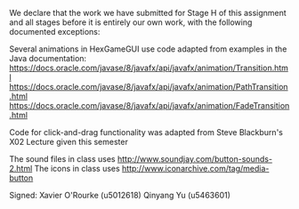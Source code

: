 We declare that the work we have submitted for Stage H of this assignment and all stages before it is entirely our own work, with the following documented exceptions:

Several animations in HexGameGUI use code adapted from examples in the Java documentation:
https://docs.oracle.com/javase/8/javafx/api/javafx/animation/Transition.html
https://docs.oracle.com/javase/8/javafx/api/javafx/animation/PathTransition.html
https://docs.oracle.com/javase/8/javafx/api/javafx/animation/FadeTransition.html

Code for click-and-drag functionality was adapted from Steve Blackburn's X02 Lecture given this semester

The sound files in class <HexGameGUI> uses <http://www.soundjay.com/button-sounds-2.html>
The icons in class <Music> uses <http://www.iconarchive.com/tag/media-button>

Signed: Xavier O'Rourke (u5012618) Qinyang Yu (u5463601)

